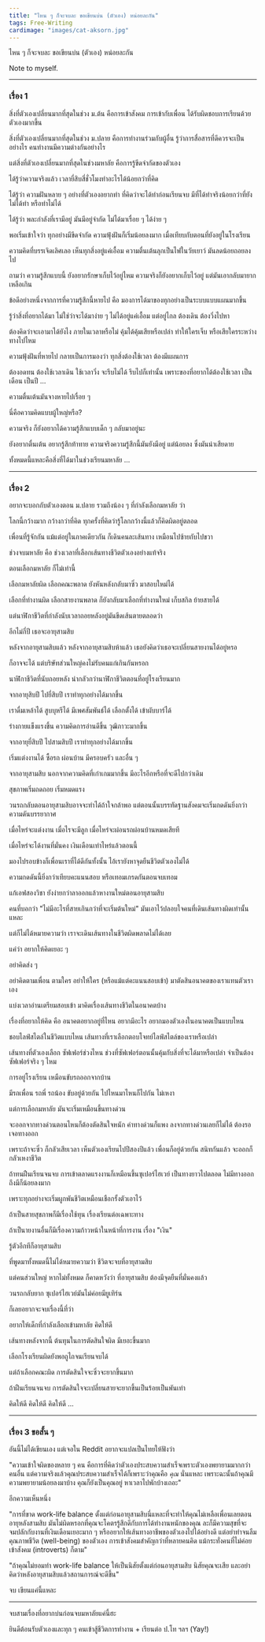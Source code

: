 ```yaml
---
title: "ไหน ๆ ก็จะจบละ ขอเขียนบ่น (ตัวเอง) หน่อยละกัน"
tags: Free-Writing
cardimage: "images/cat-aksorn.jpg"
---
```


ไหน ๆ ก็จะจบละ ขอเขียนบ่น (ตัวเอง) หน่อยละกัน

Note to myself.

---

### เรื่อง 1

สิ่งที่ตัวเองเปลี่ยนมากที่สุดในช่วง ม.ต้น คือการเข้าสังคม การเข้ากับเพื่อน ได้รับผิดชอบการเรียนด้วยตัวเองมากขึ้น

สิ่งที่ตัวเองเปลี่ยนมากที่สุดในช่วง ม.ปลาย คือการทำงานร่วมกับผู้อื่น รู้ว่าการสื่อสารที่ดีควรจะเป็นอย่างไร คนทำงานมีความต่างกันอย่างไร

แต่สิ่งที่ตัวเองเปลี่ยนมากที่สุดในช่วงมหาลัย คือการรู้ขีดจำกัดของตัวเอง

ได้รู้ว่าความจริงแล้ว เวลายี่สิบสี่ชั่วโมงทำอะไรได้น้อยกว่าที่คิด

ได้รู้ว่า ความฝันหลาย ๆ อย่างที่ตัวเองอยากทำ ที่คิดว่าจะได้ทำก่อนเรียนจบ มีที่ได้ทำจริงน้อยกว่าที่ยังไม่ได้ทำ หรือทำไม่ได้

ได้รู้ว่า พละกำลังที่เรามีอยู่ มันมีอยู่จำกัด ไม่ได้มาเรื่อย ๆ ได้ง่าย ๆ

พอเริ่มเข้าใจว่า ทุกอย่างมีขีดจำกัด ความฟุ้งฝันก็เริ่มน้อยลงมาก เมื่อเทียบกับตอนที่ยังอยู่ในโรงเรียน

ความคิดที่บรรเจิดเลิศเลอ เห็นทุกสิ่งอยู่แค่เอื้อม ความตื่นเต้นลุกเป็นไฟในวัยเยาว์ มันลดน้อยถอยลงไป

ถามว่า ความรู้สึกแบบนี้ ยังอยากรักษาเก็บไว้อยู่ไหม ความจริงก็ยังอยากเก็บไว้อยู่ แต่มันเอากลับมายากเหลือเกิน

ข้อดีอย่างหนึ่งจากการที่ความรู้สึกนี้หายไป คือ มองการได้มาของทุกอย่างเป็นระบบแบบแผนมากขึ้น

รู้ว่าสิ่งที่อยากได้มา ไม่ใช่ว่าจะได้มาง่าย ๆ ไม่ได้อยู่แค่เอื้อม แต่อยู่ไกล ต้องเดิน ต้องวิ่งไปหา

ต้องคิดว่าจะเอามาได้ยังไง ภายในเวลาหรือไม่ คุ้มได้คุ้มเสียหรือเปล่า ทำให้ใครเจ็บ หรือเสียใครระหว่างทางไปไหม

ความฟุ้งฝันที่หายไป กลายเป็นการมองว่า ทุกสิ่งต้องใช้เวลา ต้องมีแผนการ

ต้องอดทน ต้องใช้เวลาเดิน ใช้เวลาวิ่ง จะรีบไม่ได้ รีบไปก็เท่านั้น เพราะของที่อยากได้ต้องใช้เวลา เป็นเดือน เป็นปี ...

ความตื่นเต้นมันจางหายไปเรื่อย ๆ

นี่คือความคิดแบบผู้ใหญ่หรือ?

ความจริง ก็ยังอยากได้ความรู้สึกแบบเด็ก ๆ กลับมาอยู่นะ

ยังอยากตื่นเต้น อยากรู้สึกท้าทาย ความจริงความรู้สึกนี้มันยังมีอยู่ แต่น้อยลง ซึ่งมันน่าเสียดาย

ทั้งหมดนี้แหละคือสิ่งที่ได้มาในช่วงเรียนมหาลัย ...

---

### เรื่อง 2

อยากจะบอกกับตัวเองตอน ม.ปลาย รวมถึงน้อง ๆ ที่กำลังเลือกมหาลัย ว่า

โลกนี้กว้างมาก กว้างกว่าที่คิด ทุกครั้งที่คิดว่ารู้โลกกว้างนี้แล้วก็คิดผิดอยู่ตลอด

เพื่อนที่รู้จักกัน แม้แต่อยู่ในภาคเดียวกัน ก็เดินคนละเส้นทาง เหมือนไปซ้ายกับไปขวา

ช่วงจบมหาลัย คือ ช่วงเวลาที่เลือกเส้นทางชีวิตตัวเองอย่างแท้จริง

ตอนเลือกมหาลัย ก็ไม่เท่านี้

เลือกมหาลัยผิด เลือกคณะพลาด ยังหันหลังกลับมาซิ่ว มาสอบใหม่ได้

เลือกที่ทำงานผิด เลือกสายงานพลาด ก็ยังกลับมาเลือกที่ทำงานใหม่ เก็บสกิล ย้ายสายได้

แต่นาฬิกาชีวิตที่กำลังนับเวลาถอยหลังอยู่มันขีดเส้นตายตลอดว่า

อีกไม่กี่ปี เธอจะอายุสามสิบ

หลังจากอายุสามสิบแล้ว หลังจากอายุสามสิบห้าแล้ว เธอยังคิดว่าเธอจะเปลี่ยนสายงานได้อยู่หรอ

ก็อาจจะได้ แต่บริษัทส่วนใหญ่คงไม่รับคนแก่เกินกันหรอก

นาฬิกาชีวิตที่นับถอยหลัง น่ากลัวกว่านาฬิกาชีวิตตอนที่อยู่โรงเรียนมาก

จากอายุสิบปี ไปยี่สิบปี เราทำทุกอย่างได้มากขึ้น

เราดื่มเหล้าได้ สูบบุหรีได้ มีเพศสัมพันธ์ได้ เลือกตั้งได้ เข้าผับบาร์ได้

ร่างกายแข็งแรงขึ้น ความคิดการอ่านดีขึ้น วุฒิภาวะมากขึ้น

จากอายุยี่สิบปี ไปสามสิบปี เราทำทุกอย่างได้มากขึ้น

เริ่มแต่งงานได้ ซื้อรถ ผ่อนบ้าน มีครอบครัว และอื่น ๆ

จากอายุสามสิบ นอกจากความคิดที่เก๋าเกมมากขึ้น มีอะไรอีกหรือที่จะดีไปกว่าเดิม

สุขภาพเริ่มถดถอย เริ่มหมดแรง

วนรถกลับตอนอายุสามสิบอาจจะทำได้ถ้าใจกล้าพอ แต่ตอนนั้นบรรทัดฐานสังคมจะเริ่มกดดันยิ่งกว่าความดันบรรยากาศ

เมื่อไหร่จะแต่งงาน เมื่อไรจะมีลูก เมื่อไหร่จะผ่อนรถผ่อนบ้านหมดเสียที

เมื่อไหร่จะได้งานที่มั่นคง เงินเดือนเท่าไหร่แล้วตอนนี้

มองไปรอบข้างก็เพื่อนเราที่ได้ดีกันทั้งนั้น ไอ้เรายังหาจุดยืนชีวิตตัวเองไม่ได้

ความกดดันนี้ยิ่งกว่าเทียบคะแนนสอบ หรือเทอมเกรดกันตอนจบเทอม

แก้เอฟสองวิชา ยังง่ายกว่าลาออกแล้วหางานใหม่ตอนอายุสามสิบ

คนที่บอกว่า "ไม่มีอะไรที่สายเกินกว่าที่จะเริ่มต้นใหม่" มันเอาไว้ปลอบใจคนที่เดินเส้นทางผิดเท่านั้นแหละ

แต่ก็ไม่ได้หมายความว่า เราจะเดินเส้นทางในชีวิตผิดพลาดไม่ได้เลย

แค่ว่า อยากให้คิดเยอะ ๆ

อย่าคิดส่ง ๆ

อย่าคิดตามเพื่อน ตามใคร อย่าให้ใคร (หรือแม้แต่คะแนนสอบเข้า) มาตัดสินอนาคตของเราแทนตัวเราเอง

แบ่งเวลาอ่านเตรียมสอบเข้า มาคิดเรื่องเส้นทางชีวิตในอนาคตบ้าง

เรื่องที่อยากให้คิด คือ อนาคตอยากอยู่ที่ไหน อยากมีอะไร อยากมองตัวเองในอนาคตเป็นแบบไหน

ชอบไลฟ์สไตล์ในชีวิตแบบไหน เส้นทางที่เราเลือกตอบโจทย์ไลฟ์สไตล์ของเราหรือเปล่า

เส้นทางที่ตัวเองเลือก ซัฟเฟอร์ช่วงไหน ช่วงที่ซัฟเฟอร์ตอนนั้นคุ้มกับสิ่งที่จะได้มาหรือเปล่า จำเป็นต้องซัฟเฟอร์จริง ๆ ไหม

การอยู่โรงเรียน เหมือนขับรถออกจากบ้าน

มีรถเพื่อน รถพี่ รถน้อง ขับอยู่ด้วยกัน ไปไหนมาไหนก็ไปกัน ไม่เหงา

แต่การเลือกมหาลัย มันจะเริ่มเหมือนขึ้นทางด่วน

จะออกจากทางด่วนตอนไหนก็ต้องตัดสินใจหนัก ค่าทางด่วนก็แพง ลงจากทางด่วนเลยก็ไม่ได้ ต้องรอเจอทางออก

เพราะถ้าจะซิ่ว ก็กลัวเสียเวลา เห็นตัวเองเรียนไปปีสองปีแล้ว เพื่อนก็อยู่ด้วยกัน สนิทกันแล้ว จะออกก็กลัวเหงาชีวิต

ถ้าทนฝืนเรียนจนจบ การเข้าตลาดแรงงานก็เหมือนขึ้นซุเปอร์ไฮเวย์ เป็นทางยาวไปตลอด ไม่มีทางออก ถึงมีก็น้อยลงมาก

เพราะทุกอย่างจะเริ่มผูกพันชีวิตเหมือนเชือกรั้งตัวเอาไว้

ถ้าเป็นสายสุขภาพก็มีเรื่องใช้ทุน เรื่องเรียนต่อเฉพาะทาง

ถ้าเป็นายงานอื่นก็มีเรื่องความก้าวหน้าในหน้าที่การงาน เรื่อง "เงิน"

รู้ตัวอีกทีก็อายุสามสิบ

ที่พูดมาทั้งหมดนี้ไม่ได้หมายความว่า ชีวิตจะจบที่อายุสามสิบ

แต่คนส่วนใหญ่ หากไม่ทั้งหมด ก็คาดหวังว่า ที่อายุสามสิบ ต้องมีจุดยืนที่มั่นคงแล้ว

วนรถกลับยาก ซุเปอร์ไฮเวย์มันไม่ค่อยมียูเทิร์น

ก็เลยอยากจะจบเรื่องนี้ที่ว่า

อยากให้เด็กที่กำลังเลือกเข้ามหาลัย คิดให้ดี

เส้นทางหลังจากนี้ ต้นทุนในการตัดสินใจผิด มีเยอะขึ้นมาก

เลือกโรงเรียนผิดยังพอถูไถจนเรียนจบได้

แต่ถ้าเลือกคณะผิด การตัดสินใจจะซิ่วจะยากขึ้นมาก

ถ้าฝืนเรียนจนจบ การตัดสินใจจะเปลี่ยนสายจะยากขึ้นเป็นร้อยเป็นพันเท่า

คิดให้ดี คิดให้ดี คิดให้ดี ...

---

### เรื่อง 3 ขอสั้น ๆ

อันนี้ไม่ได้เขียนเอง แต่เจอใน Reddit อยากจะแปลเป็นไทยให้ฟังว่า

"ความเข้าใจผิดของหลาย ๆ คน คือการที่คิดว่าตัวเองประสบความสำเร็จเพราะตัวเองพยายามมากกว่าคนอื่น แต่ความจริงแล้วคุณประสบความสำเร็จได้ก็เพราะว่าคุณคือ *คุณ* นั่นแหละ เพราะฉะนั้นถ้าคุณมีความพยายามน้อยลงมาบ้าง คุณก็ยังเป็นคุณอยู่ หาเวลาไปพักบ้างเถอะ"

อีกความเห็นหนึ่ง

"การที่ขาด work-life balance ตั้งแต่ก่อนอายุสามสิบนี่แหละที่จะทำให้คุณไม่เหลือเพื่อนเลยตอนอายุหลังสามสิบ มันไม่ผิดหรอกที่คุณจะโคตรรู้สึกดีกับการได้ทำงานหนักของคุณ ละก็มีความสุขที่จะจมปลักกับงานที่เงินเดือนเยอะมาก ๆ หรืออยากให้เส้นทางอาชีพของตัวเองไปได้อย่างดี แต่อย่าทำจนลืมคุณภาพชีวิต (well-being) ของตัวเอง การเข้าสังคมสำคัญกว่าที่หลายคนคิด แม้กระทั่งคนที่ไม่ค่อยเข้าสังคม (introverts) ก็ตาม"

"ถ้าคุณไม่ยอมทำ work-life balance ให้เป็นนิสัยตั้งแต่ก่อนอายุสามสิบ นิสัยคุณจะเสีย และอย่าคิดว่าหลังอายุสามสิบแล้วสถานการณ์จะดีขึ้น"

จบ เขียนแค่นี้แหละ

---

จบสามเรื่องที่อยากบ่นก่อนจบมหาลัยแค่นี้ฮะ

ยินดีต้อนรับตัวเองและทุก ๆ คนเข้าสู้ชีวิตการทำงาน + เรียนต่อ ป.โท ฯลฯ (Yay!)